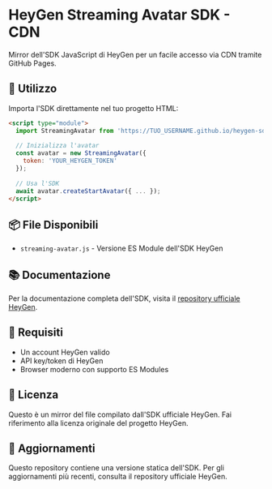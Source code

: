 # HeyGen Streaming Avatar SDK - CDN

Mirror dell'SDK JavaScript di HeyGen per un facile accesso via CDN tramite GitHub Pages.

## 🚀 Utilizzo

Importa l'SDK direttamente nel tuo progetto HTML:

```html
<script type="module">
  import StreamingAvatar from 'https://TUO_USERNAME.github.io/heygen-sdk-cdn/streaming-avatar.js';
  
  // Inizializza l'avatar
  const avatar = new StreamingAvatar({
    token: 'YOUR_HEYGEN_TOKEN'
  });
  
  // Usa l'SDK
  await avatar.createStartAvatar({ ... });
</script>
```

## 📦 File Disponibili

- `streaming-avatar.js` - Versione ES Module dell'SDK HeyGen

## 📚 Documentazione

Per la documentazione completa dell'SDK, visita il [repository ufficiale HeyGen](https://github.com/HeyGen-Official/StreamingAvatarSDK).

## 🔑 Requisiti

- Un account HeyGen valido
- API key/token di HeyGen
- Browser moderno con supporto ES Modules

## 📄 Licenza

Questo è un mirror del file compilato dall'SDK ufficiale HeyGen. Fai riferimento alla licenza originale del progetto HeyGen.

## 🔄 Aggiornamenti

Questo repository contiene una versione statica dell'SDK. Per gli aggiornamenti più recenti, consulta il repository ufficiale HeyGen.


